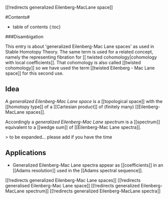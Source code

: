 [[!redirects generalized Eilenberg-MacLane space]]

#Contents#
* table of contents
{:toc}

###Disambigation

This entry is about 'generalized Eilenberg-Mac Lane spaces' as used in Stable Homotopy Theory. The same term is used for a related concept, namely the representing fibration for [[ twisted cohomology|cohomology with local coefficients]]. That cohomology is also called [[twisted cohomology]] so we have used the term [[twisted Eilenberg - Mac Lane space]] for this second use. 



## Idea

A _generalized Eilenberg-Mac Lane space_ is a [[topological space]] with the [[homotopy type]] of a [[Cartesian product]] of (finitely many) [[Eilenberg-MacLane spaces]].

Accordingly a _generalized Eilenberg-Mac Lane spectrum_ is a [[spectrum]] equivalent to a [[wedge sum]] of [[Eilenberg-Mac Lane spectra]]. 

&gt; to be expanded... please add if you have the time

## Applications

* Generalized Eilenberg-Mac Lane spectra appear as [[coefficients]] in an [[Adams resolution]] used in the [[Adams spectral sequence]].



[[!redirects generalized Eilenberg-Mac Lane spaces]]
[[!redirects generalised Eilenberg-Mac Lane space]]
[[!redirects generalized Eilenberg-MacLane spectrum]]
[[!redirects generalized Eilenberg-MacLane spectra]]
